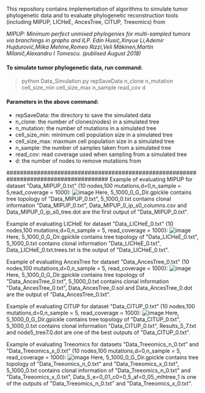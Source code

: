 This repository contains implementation of algorithms to simulate tumor phylogenetic data and to evaluate phylogenetic reconstruction tools (including MIPUP, LICHeE, AncesTree, CITUP, Treeomics) from

*MIPUP: Minimum perfect unmixed phylogenies for multi-sampled tumors via branchings in graphs and ILP.
Edin Husić,Xinyue Li,Ademir Hujdurović,Miika Mehine,Romeo Rizzi,Veli Mäkinen,Martin Milanič,Alexandru I Tomescu. (publised August 2018)*

#### To simulate tumor phylogenetic data, run command:
>python Data_Simulation.py repSaveData n_clone n_mutation cell_size_min cell_size_max n_sample read_cov d

#### Parameters in the above command:
- repSaveData: the directory to save the simulated data
- n_clone: the number of clones(nodes) in a simulated tree
- n_mutation: the number of mutations in a simulated tree
- cell_size_min: minimum cell population size in a simulated tree
- cell_size_max: maxmum cell population size in a simulated tree
- n_sample: the number of samples taken from a simulated tree
- read_cov: read coverage used when sampling from a simulated tree
- d: the number of nodes to remove mutations from

######################################################################################
Example of evaluating MIPUP for dataset "Data_MIPUP_0.txt" (10 nodes,100 mutations,d=0,n_sample = 5,read_coverage = 1000):
![image](https://user-images.githubusercontent.com/18735754/40673985-209b42d8-637c-11e8-938e-602f8a46acd7.png)
Here, 5_1000_0_G_Dir.gpickle contains tree topology of "Data_MIPUP_0.txt", 5_1000_0.txt contains clonal information "Data_MIPUP_0.txt", Data_MIPUP_0_ip_s0_columns.csv and Data_MIPUP_0_ip_s0_tree.dot are the first output of "Data_MIPUP_0.txt".

Example of evaluating LICHeE for dataset "Data_LICHeE_0.txt" (10 nodes,100 mutations,d=0,n_sample = 5, read_coverage = 1000):
![image](https://user-images.githubusercontent.com/18735754/40674534-cf0e75d2-637d-11e8-98c0-47ecf5312fbb.png)
Here, 5_1000_0_G_Dir.gpickle contains tree topology of "Data_LICHeE_0.txt", 5_1000_0.txt contains clonal information "Data_LICHeE_0.txt", Data_LICHeE_0.txt.trees.txt is the output of "Data_LICHeE_0.txt".

Example of evaluating AncesTree for dataset "Data_AncesTree_0.txt" (10 nodes,100 mutations,d=0,n_sample = 5, read_coverage = 1000):
![image](https://user-images.githubusercontent.com/18735754/40674657-22eefd0c-637e-11e8-9653-196e702eafa1.png)
Here, 5_1000_0_G_Dir.gpickle contains tree topology of "Data_AncesTree_0.txt", 5_1000_0.txt contains clonal information "Data_AncesTree_0.txt", Data_AncesTree_0.sol and Data_AncesTree_0.dot are the output of "Data_AncesTree_0.txt".

Example of evaluating CITUP for dataset "Data_CITUP_0.txt" (10 nodes,100 mutations,d=0,n_sample = 5, read_coverage = 1000):
![image](https://user-images.githubusercontent.com/18735754/40674723-511bdefc-637e-11e8-94e5-bf2135b97b2b.png)
Here, 5_1000_0_G_Dir.gpickle contains tree topology of "Data_CITUP_0.txt", 5_1000_0.txt contains clonal information "Data_CITUP_0.txt", Results_5_7.txt and node5_tree7.0.dot are one of the best outputs of "Data_CITUP_0.txt".

Example of evaluating Treeomics for datasets "Data_Treeomics_n_0.txt" and "Data_Treeomics_x_0.txt" (10 nodes,100 mutations,d=0,n_sample = 5, read_coverage = 1000):
![image](https://user-images.githubusercontent.com/18735754/40674879-b6978f7e-637e-11e8-9a56-ad033e117060.png)
Here, 5_1000_0_G_Dir.gpickle contains tree topology of "Data_Treeomics_n_0.txt" and "Data_Treeomics_x_0.txt", 5_1000_0.txt contains clonal information of "Data_Treeomics_n_0.txt" and "Data_Treeomics_x_0.txt", Data_5_e=0_01_c0=0_5_af=0_05_mlhtree_1 is one of the outputs of "Data_Treeomics_n_0.txt" and "Data_Treeomics_x_0.txt".
